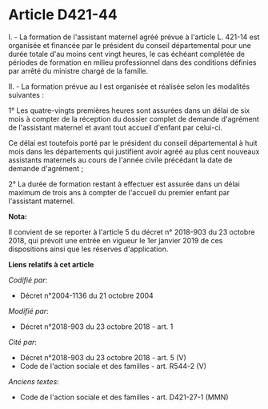 # Article D421-44

I. - La formation de l'assistant maternel agréé prévue à l'article L. 421-14 est organisée et financée par le président du
conseil départemental pour une durée totale d'au moins cent vingt heures, le cas échéant complétée de périodes de formation
en milieu professionnel dans des conditions définies par arrêté du ministre chargé de la famille.

II. - La formation prévue au I est organisée et réalisée selon les modalités suivantes :

1° Les quatre-vingts premières heures sont assurées dans un délai de six mois à compter de la réception du dossier complet de
demande d'agrément de l'assistant maternel et avant tout accueil d'enfant par celui-ci.

Ce délai est toutefois porté par le président du conseil départemental à huit mois dans les départements qui justifient avoir
agréé au plus cent nouveaux assistants maternels au cours de l'année civile précédant la date de demande d'agrément ;

2° La durée de formation restant à effectuer est assurée dans un délai maximum de trois ans à compter de l'accueil du premier
enfant par l'assistant maternel.

**Nota:**

Il convient de se reporter à l'article 5 du décret n° 2018-903 du 23 octobre 2018, qui prévoit une entrée en vigueur le 1er
janvier 2019 de ces dispositions ainsi que les réserves d'application.

**Liens relatifs à cet article**

_Codifié par_:

  - Décret n°2004-1136 du 21 octobre 2004

_Modifié par_:

  - Décret n°2018-903 du 23 octobre 2018 - art. 1

_Cité par_:

  - Décret n°2018-903 du 23 octobre 2018 - art. 5 (V)
  - Code de l'action sociale et des familles - art. R544-2 (V)

_Anciens textes_:

  - Code de l'action sociale et des familles - art. D421-27-1 (MMN)
